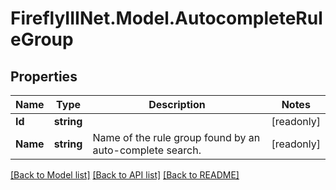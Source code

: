 # FireflyIIINet.Model.AutocompleteRuleGroup

## Properties

Name | Type | Description | Notes
------------ | ------------- | ------------- | -------------
**Id** | **string** |  | [readonly] 
**Name** | **string** | Name of the rule group found by an auto-complete search. | [readonly] 

[[Back to Model list]](../README.md#documentation-for-models) [[Back to API list]](../README.md#documentation-for-api-endpoints) [[Back to README]](../README.md)

